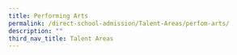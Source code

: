 ```yaml
---
title: Performing Arts
permalink: /direct-school-admission/Talent-Areas/perfom-arts/
description: ""
third_nav_title: Talent Areas
---
```

